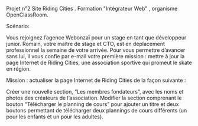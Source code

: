 Projet n°2 Site Riding Cities . Formation "Intégrateur Web" , organisme OpenClassRoom.

Scénario: 

Vous rejoignez l’agence Webonzaï pour un stage en tant que développeur junior.
Romain, votre maître de stage et CTO, est en déplacement professionnel la semaine de votre arrivée. Pour vous permettre d’avancer sans lui, il vous confie par e-mail votre première mission : mettre à jour la page Internet de Riding Cities, une association sportive qui promeut le skate en région.

Mission : actualiser la page Internet de Riding Cities de la façon suivante :

Créer une nouvelle section, “Les membres fondateurs”, avec les noms et photos des créateurs de l’association.
Modifier la section comprenant le bouton “Télécharger le planning de cours” pour ajouter un titre et deux boutons permettant de télécharger deux plannings de cours différents (un pour les enfants et un pour les adultes).
